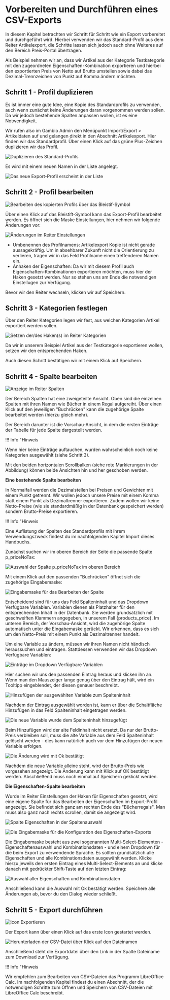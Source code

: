 # Vorbereiten und Durchführen eines CSV-Exports 

In diesem Kapitel betrachten wir Schritt für Schritt wie ein Export vorbereitet und durchgeführt wird. Hierbei verwenden wir das Standard-Profil aus dem Reiter Artikelexport, die Schritte lassen sich jedoch auch ohne Weiteres auf den Bereich Preis-Portal übertragen.

Als Beispiel nehmen wir an, dass wir Artikel aus der Kategorie Testkategorie mit den zugeordneten Eigenschaften-Kombination exportieren und hierbei den exportierten Preis von Netto auf Brutto umstellen sowie dabei das Dezimal-Trennzeichen von Punkt auf Komma ändern möchten.

## Schritt 1 - Profil duplizieren 

Es ist immer eine gute Idee, eine Kopie des Standardprofils zu verwenden, auch wenn zunächst keine Änderungen daran vorgenommen werden sollen. Da wir jedoch bestehende Spalten anpassen wollen, ist es eine Notwendigkeit.

Wir rufen also im Gambio Admin den Menüpunkt Import/Export \> Artikeldaten auf und gelangen direkt in den Abschnitt Artikelexport. Hier finden wir das Standardprofil. Über einen Klick auf das grüne Plus-Zeichen duplizieren wir das Profil.

![](Bilder/csv_export_00_duplizieren_.png "Duplizieren des Standard-Profils")

Es wird mit einem neuen Namen in der Liste angelegt.

![](Bilder/csv_export_01_dupliziert_.png "Das neue Export-Profil erscheint in der Liste")

## Schritt 2 - Profil bearbeiten 

![](Bilder/csv_export_01_dupliziert__.png "Bearbeiten des kopierten Profils über das
        Bleistif-Symbol")

Über einen Klick auf das Bleistift-Symbol kann das Export-Profil bearbeitet werden. Es öffnet sich die Maske Einstellungen, hier nehmen wir folgende Änderungen vor:

![](Bilder/csv_export_02_bearbeitenEigenschaften_.png "Änderungen im Reiter Einstellungen")

-   Umbenennen des Profilnamens: Artikelexport Kopie ist nicht gerade aussagekräftig. Um in absehbarer Zukunft nicht die Orientierung zu verlieren, tragen wir in das Feld Profilname einen treffenderen Namen ein.
-   Anhaken der Eigenschaften: Da wir mit diesem Profil auch Eigenschaften-Kombinationen exportieren möchten, muss hier der Haken gesetzt werden. Nur so stehen uns am Ende die notwendigen Einstellugen zur Verfügung.

Bevor wir den Reiter wechseln, klicken wir auf Speichern.

## Schritt 3 - Kategorien festlegen 

Über den Reiter Kategorien legen wir fest, aus welchen Kategorien Artikel exportiert werden sollen.

![](Bilder/csv_export_03_bearbeitenKategorien_.png "Setzen der/des Haken(s) im Reiter
        Kategorien")

Da wir in unserem Beispiel Artikel aus der Testkategorie exportieren wollen, setzen wir den entsprechenden Haken.

Auch diesen Schritt bestätigen wir mit einem Klick auf Speichern.

## Schritt 4 - Spalte bearbeiten 

![](Bilder/csv_export_04_bearbeitenSpalten_.png "Anzeige im Reiter Spalten")

Der Bereich Spalten hat eine zweigeteilte Ansicht. Oben sind die einzelnen Spalten mit ihren Namen wie Bücher in einem Regal aufgereiht. Über einen Klick auf den jeweiligen "Buchrücken" kann die zugehörige Spalte bearbeitet werden \(hierzu gleich mehr\).

Der Bereich darunter ist die Vorschau-Ansicht, in dem die ersten Einträge der Tabelle für jede Spalte dargestellt werden.

!!! Info "Hinweis
	

Wenn hier keine Einträge auftauchen, wurden wahrscheinlich noch keine Kategorien ausgewählt \(siehe Schritt 3\).

Mit den beiden horizontalen Scrollbalken \(siehe rote Markierungen in der Abbildung\) können beide Ansichten hin und her geschoben werden.

**Eine bestehende Spalte bearbeiten**

In Normalfall werden die Dezimalstellen bei Preisen und Gewichten mit einem Punkt getrennt. Wir wollen jedoch unsere Preise mit einem Komma statt einem Punkt als Dezimaltrenner exportieren. Zudem wollen wir keine Netto-Preise \(wie sie standardmäßig in der Datenbank gespeichert werden\) sondern Brutto-Preise exportieren.

!!! Info "Hinweis
	

Eine Auflistung der Spalten des Standardprofils mit ihrem Verwendungszweck findest du im nachfolgenden Kapitel Import dieses Handbuchs.

Zunächst suchen wir im oberen Bereich der Seite die passende Spalte p\_priceNoTax:

![](Bilder/csv_export_05_bearbeitenSpalten_spalteAuswaehlen_.png "Auswahl der Spalte p_priceNoTax im oberen
        Bereich")

Mit einem Klick auf den passenden "Buchrücken" öffnet sich die zugehörige Eingabemaske:

![](Bilder/csv_export_06_bearbeitenSpalten_Eingabemaske_.png "Eingabemaske für das Bearbeiten der Spalte")

Entscheidend sind für uns das Feld Spalteninhalt und das Dropdown Verfügbare Variablen. Variablen dienen als Platzhalter für den entsprechenden Inhalt in der Datenbank. Sie werden grundsätzlich mit geschweiften Klammern angegeben, in unserem Fall \{products\_price\}. Im unteren Bereich, der Vorschau-Ansicht, wird die zugehörige Spalte automatisch unter die Eingabemaske gerückt. Wir erkennen, dass es sich um den Netto-Preis mit einem Punkt als Dezimaltrenner handelt.

Um eine Variable zu ändern, müssen wir ihren Namen nicht händisch heraussuchen und eintragen. Stattdessen verwenden wir das Dropdown Verfügbare Variablen:

![](Bilder/csv_export_07_bearbeitenSpalten_VerfuegbareVariablen_.png "Einträge im Dropdown Verfügbare
        Variablen")

Hier suchen wir uns den passenden Eintrag heraus und klicken ihn an. Wenn man den Mauszeiger lange genug über den Eintrag hält, wird ein Tooltipp eingeblendet, der diesen genauer beschreibt.

![](Bilder/csv_export_08_bearbeitenSpalten_VariableAusgewaehlt_.png "Hinzufügen der ausgewählten Variable zum
        Spalteninhalt")

Nachdem der Eintrag ausgewählt worden ist, kann er über die Schaltfläche Hinzufügen in das Feld Spalteninhalt eingetragen werden.

![](Bilder/csv_export_09_bearbeitenSpalten_VariableHinzugefuegt__.png "Die neue Variable wurde dem Spalteninhalt
        hinzugefügt")

Beim Hinzufügen wird der alte Feldinhalt nicht ersetzt. Da nur der Brutto-Preis verbleiben soll, muss die alte Variable aus dem Feld Spalteninhalt gelöscht werden - dies kann natürlich auch vor dem Hinzufügen der neuen Variable erfolgen.

![](Bilder/csv_export_10_bearbeitenSpalten_VariableEntfernt__.png "Die Änderung wird mit Ok bestätigt")

Nachdem die neue Variable alleine steht, wird der Brutto-Preis wie vorgesehen angezeigt. Die Änderung kann mit Klick auf OK bestätigt werden. Abschließend muss noch einmal auf Speichern geklickt werden.

**Die Eigenschaften-Spalte bearbeiten**

Wurde im Reiter Einstellungen der Haken für Eigenschaften gesetzt, wird eine eigene Spalte für das Bearbeiten der Eigenschaften im Export-Profil angezeigt. Sie befindet sich ganz am rechten Ende des "Bücherregals". Man muss also ganz nach rechts scrollen, damit sie angezeigt wird.

![](Bilder/csv_export_11_bearbeitenSpalten_SpalteEigenschaften__.png "Spalte Eigenschaften in der
        Spaltenauswahl")

![](Bilder/csv_export_12_bearbeitenSpalten_SpalteEigenschaftenBearbeiten_.png "Die Eingabemaske für die Konfiguration des
        Eigenschaften-Exports")

Die Eingabemaske besteht aus zwei sogenannten Multi-Select-Elementen - Eigenschaftenauswahl und Kombinationsdaten - und einem Dropdown für die beim Export zu verwendende Sprache. Es sollten grundsätzlich alle Eigenschaften und alle Kombinationsdaten ausgewählt werden. Klicke hierzu jeweils den ersten Eintrag eines Multi-Select-Elements an und klicke danach mit gedrückter Shift-Taste auf den letzten Eintrag:

![](Bilder/csv_export_13_bearbeitenSpalten_SpalteEigenschaftenAusgewaehlt.png "Auswahl aller Eigenschaften und Kombinationsdaten")

Anschließend kann die Auswahl mit Ok bestätigt werden. Speichere alle Änderungen ab, bevor du den Dialog wieder schließt.

## Schritt 5 - Export durchführen 

![](Bilder/csv_export_14_ExportDurchfuehren_.png "Icon Exportieren")

Der Export kann über einen Klick auf das erste Icon gestartet werden.

![](Bilder/csv_export_15_DateiHerunterladen.png "Herunterladen der CSV-Datei über Klick auf den
        Dateinamen")

Anschließend steht die Exportdatei über den Link in der Spalte Dateiname zum Download zur Verfügung.

!!! Info "Hinweis
	

Wir empfehlen zum Bearbeiten von CSV-Dateien das Programm LibreOffice Calc. Im nachfolgenden Kapitel findest du einen Abschnitt, der die notwendigen Schritte zum Öffnen und Speichern von CSV-Dateien mit LibreOffice Calc beschreibt.



